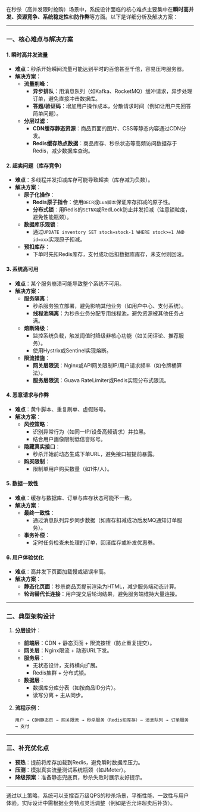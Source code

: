在秒杀（高并发限时抢购）场景中，系统设计面临的核心难点主要集中在**瞬时高并发、资源竞争、系统稳定性**和**防作弊**等方面。以下是详细分析及解决方案：

---

### **一、核心难点与解决方案**
#### 1. **瞬时高并发流量**
- **难点**：秒杀开始瞬间流量可能达到平时的百倍甚至千倍，容易压垮服务器。
- **解决方案**：
  - **流量削峰**：
    - **异步排队**：用消息队列（如Kafka、RocketMQ）缓冲请求，异步处理订单，避免直接冲击数据库。
    - **答题/验证码**：增加用户操作成本，分散请求时间（例如让用户先回答简单问题）。
  - **分层过滤**：
    - **CDN缓存静态资源**：商品页面的图片、CSS等静态内容通过CDN分发。
    - **Redis缓存热点数据**：商品库存、秒杀状态等高频访问数据存于Redis，减少数据库查询。

#### 2. **超卖问题（库存竞争）**
- **难点**：多线程并发扣减库存可能导致超卖（库存减为负数）。
- **解决方案**：
  - **原子化操作**：
    - **Redis原子指令**：使用`DECR`或`Lua脚本`保证库存扣减的原子性。
    - **分布式锁**：用Redis的`SETNX`或RedLock防止并发扣减（注意锁粒度，避免性能瓶颈）。
  - **数据库乐观锁**：
    - 通过`UPDATE inventory SET stock=stock-1 WHERE stock>=1 AND id=xxx`实现原子扣减。
  - **预扣库存**：
    - 下单时先扣Redis库存，支付成功后扣数据库库存，未支付则回滚。

#### 3. **系统高可用**
- **难点**：某个服务崩溃可能导致整个系统不可用。
- **解决方案**：
  - **服务隔离**：
    - 秒杀服务独立部署，避免影响其他业务（如用户中心、支付系统）。
    - **线程池隔离**：为秒杀业务分配专用线程池，避免资源被其他任务占满。
  - **熔断降级**：
    - 监控系统负载，触发阈值时降级非核心功能（如关闭评论、推荐服务）。
    - 使用Hystrix或Sentinel实现熔断。
  - **限流措施**：
    - **网关层限流**：Nginx或API网关限制IP/用户请求频率（如令牌桶算法）。
    - **服务层限流**：Guava RateLimiter或Redis实现分布式限流。

#### 4. **恶意请求与作弊**
- **难点**：黄牛脚本、重复刷单、虚假账号。
- **解决方案**：
  - **风控策略**：
    - 识别异常行为（如同一IP/设备高频请求）并拉黑。
    - 结合用户画像限制低信誉账号。
  - **隐藏真实接口**：
    - 秒杀开始前动态生成下单URL，避免接口被提前暴露。
  - **购买限制**：
    - 限制单用户购买数量（如1件/人）。

#### 5. **数据一致性**
- **难点**：缓存与数据库、订单与库存状态可能不一致。
- **解决方案**：
  - **最终一致性**：
    - 通过消息队列异步同步数据（如库存扣减成功后发MQ通知订单服务）。
  - **事务补偿**：
    - 定时任务检查未处理的订单，回滚库存或补发优惠券。

#### 6. **用户体验优化**
- **难点**：高并发下页面加载慢或错误率高。
- **解决方案**：
  - **静态化页面**：秒杀商品页提前渲染为HTML，减少服务端动态计算。
  - **轮询替代长连接**：用户提交后轮询结果，避免服务端维持大量连接。

---

### **二、典型架构设计**
1. **分层设计**：
   - **前端层**：CDN + 静态页面 + 限流按钮（防止重复提交）。
   - **网关层**：Nginx限流 + 动态URL下发。
   - **服务层**：
     - 无状态设计，支持横向扩展。
     - Redis集群 + 分布式锁。
   - **数据层**：
     - 数据库分库分表（如按商品ID分片）。
     - 读写分离 + 主从同步。

2. **流程示例**：
   ```
   用户 → CDN静态页 → 网关限流 → 秒杀服务（Redis扣库存）→ 消息队列 → 订单服务 → 支付
   ```

---

### **三、补充优化点**
- **预热**：提前将库存加载到Redis，避免瞬时数据库压力。
- **压测**：模拟真实流量测试系统瓶颈（如JMeter）。
- **降级预案**：准备静态兜底页，秒杀失败时展示友好提示。

---

通过以上策略，系统可以支撑百万级QPS的秒杀场景，平衡性能、一致性与用户体验。实际设计中需根据业务特点灵活调整（例如是否允许超卖后补货）。